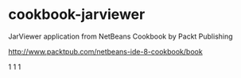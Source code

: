 cookbook-jarviewer
==================

JarViewer application from NetBeans Cookbook by Packt Publishing

http://www.packtpub.com/netbeans-ide-8-cookbook/book

1
1
1
